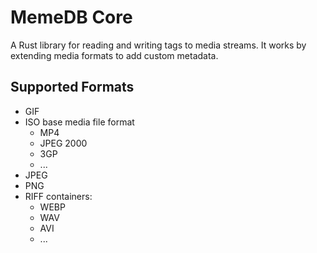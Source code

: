 # MemeDB Core

A Rust library for reading and writing tags to media streams. It works by
extending media formats to add custom metadata.

## Supported Formats

- GIF
- ISO base media file format
  - MP4
  - JPEG 2000
  - 3GP
  - ...
- JPEG
- PNG
- RIFF containers:
  - WEBP
  - WAV
  - AVI
  - ...
